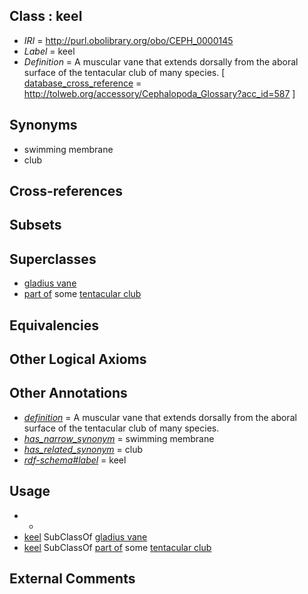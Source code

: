 
## Class : keel

 * *IRI* = http://purl.obolibrary.org/obo/CEPH_0000145
 * *Label* = keel
 * *Definition* = A muscular vane that extends dorsally from the aboral surface of the tentacular club of many species. [ [database_cross_reference](../../ef/oboInOwl#hasDbXref.md) = http://tolweb.org/accessory/Cephalopoda_Glossary?acc_id=587 ]

## Synonyms

 * swimming membrane
 * club

## Cross-references


## Subsets


## Superclasses

 * [gladius vane](../../CEPH/71/CEPH_0000271.md)
 * [part of](../../BFO/50/BFO_0000050.md) some [tentacular club](../../CEPH/91/CEPH_0000291.md)

## Equivalencies


## Other Logical Axioms


## Other Annotations

 * *[definition](../../IAO/15/IAO_0000115.md)* = A muscular vane that extends dorsally from the aboral surface of the tentacular club of many species.
 * *[has_narrow_synonym](../../ym/oboInOwl#hasNarrowSynonym.md)* = swimming membrane
 * *[has_related_synonym](../../ym/oboInOwl#hasRelatedSynonym.md)* = club
 * *[rdf-schema#label](../../el/rdf-schema#label.md)* = keel

## Usage

 * -
 * [keel](../../CEPH/45/CEPH_0000145.md) SubClassOf [gladius vane](../../CEPH/71/CEPH_0000271.md)
 * [keel](../../CEPH/45/CEPH_0000145.md) SubClassOf [part of](../../BFO/50/BFO_0000050.md) some [tentacular club](../../CEPH/91/CEPH_0000291.md)

## External Comments


